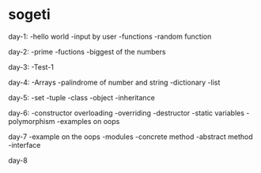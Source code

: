 # sogeti

day-1:
-hello world
-input by user
-functions
-random function

day-2:
-prime
-fuctions
-biggest of the numbers

day-3:
-Test-1

day-4:
-Arrays
-palindrome of number and string
-dictionary
-list

day-5:
-set
-tuple
-class
-object
-inheritance

day-6:
-constructor overloading
-overriding
-destructor
-static variables
-polymorphism
-examples on oops

day-7
-example on the oops
-modules
-concrete method
-abstract method
-interface

day-8
